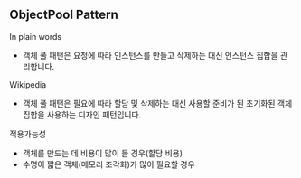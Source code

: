 ## ObjectPool Pattern

In plain words
- 객체 풀 패턴은 요청에 따라 인스턴스를 만들고 삭제하는 대신 인스턴스 집합을 관리합니다.

Wikipedia
- 객체 풀 패턴은 필요에 따라 할당 및 삭제하는 대신 사용할 준비가 된 초기화된 객체 집합을 사용하는 디자인 패턴입니다.

적용가능성
- 객체를 만드는 데 비용이 많이 들 경우(할당 비용)
- 수명이 짧은 객체(메모리 조각화)가 많이 필요할 경우